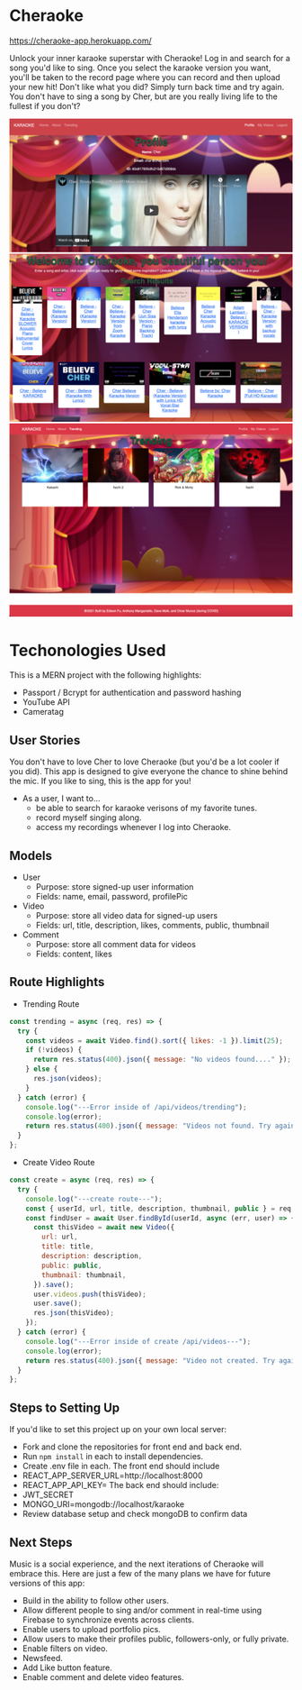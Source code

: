 # Cheraoke

https://cheraoke-app.herokuapp.com/

Unlock your inner karaoke superstar with Cheraoke! Log in and search for a song you'd like to sing. Once you select the karaoke version you want, you'll be taken to the record page where you can record and then upload your new hit! Don't like what you did? Simply turn back time and try again. You don't have to sing a song by Cher, but are you really living life to the fullest if you don't?

![](public/example1.png)
![](public/example2.png)
![](public/trending.png)

# Techonologies Used

This is a MERN project with the following highlights:

- Passport / Bcrypt for authentication and password hashing
- YouTube API
- Cameratag

## User Stories

You don't have to love Cher to love Cheraoke (but you'd be a lot cooler if you did). This app is designed to give everyone the chance to shine behind the mic. If you like to sing, this is the app for you!

- As a user, I want to...
  - be able to search for karaoke verisons of my favorite tunes.
  - record myself singing along.
  - access my recordings whenever I log into Cheraoke.

## Models

- User
  - Purpose: store signed-up user information
  - Fields: name, email, password, profilePic
- Video
  - Purpose: store all video data for signed-up users
  - Fields: url, title, description, likes, comments, public, thumbnail
- Comment
  - Purpose: store all comment data for videos
  - Fields: content, likes

## Route Highlights

- Trending Route

```javascript
const trending = async (req, res) => {
  try {
    const videos = await Video.find().sort({ likes: -1 }).limit(25);
    if (!videos) {
      return res.status(400).json({ message: "No videos found...." });
    } else {
      res.json(videos);
    }
  } catch (error) {
    console.log("---Error inside of /api/videos/trending");
    console.log(error);
    return res.status(400).json({ message: "Videos not found. Try again..." });
  }
};
```

- Create Video Route

```javascript
const create = async (req, res) => {
  try {
    console.log("---create route---");
    const { userId, url, title, description, thumbnail, public } = req.body;
    const findUser = await User.findById(userId, async (err, user) => {
      const thisVideo = await new Video({
        url: url,
        title: title,
        description: description,
        public: public,
        thumbnail: thumbnail,
      }).save();
      user.videos.push(thisVideo);
      user.save();
      res.json(thisVideo);
    });
  } catch (error) {
    console.log("---Error inside of create /api/videos---");
    console.log(error);
    return res.status(400).json({ message: "Video not created. Try again..." });
  }
};
```

## Steps to Setting Up

If you'd like to set this project up on your own local server:

- Fork and clone the repositories for front end and back end.
- Run `npm install` in each to install dependencies.
- Create .env file in each. The front end should include
- REACT_APP_SERVER_URL=http://localhost:8000
- REACT_APP_API_KEY=<your YouTube API key>
  The back end should include:
- JWT_SECRET <you provide>
- MONGO_URI=mongodb://localhost/karaoke
- Review database setup and check mongoDB to confirm data

## Next Steps

Music is a social experience, and the next iterations of Cheraoke will embrace this. Here are just a few of the many plans we have for future versions of this app:

- Build in the ability to follow other users.
- Allow different people to sing and/or comment in real-time using Firebase to synchronize events across clients.
- Enable users to upload portfolio pics.
- Allow users to make their profiles public, followers-only, or fully private.
- Enable filters on video.
- Newsfeed.
- Add Like button feature.
- Enable comment and delete video features.
